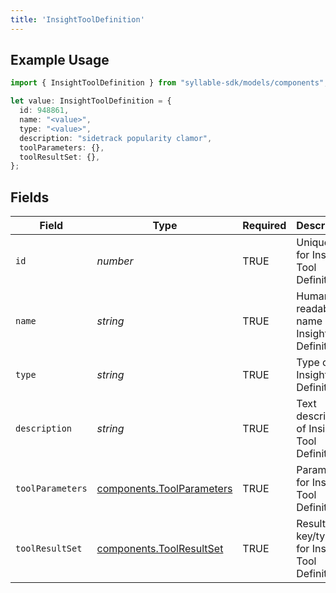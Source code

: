 ```yaml
---
title: 'InsightToolDefinition'
---
```


## Example Usage

```typescript
import { InsightToolDefinition } from "syllable-sdk/models/components";

let value: InsightToolDefinition = {
  id: 948861,
  name: "<value>",
  type: "<value>",
  description: "sidetrack popularity clamor",
  toolParameters: {},
  toolResultSet: {},
};
```

## Fields

| Field                                                                  | Type                                                                   | Required                                                               | Description                                                            |
| ---------------------------------------------------------------------- | ---------------------------------------------------------------------- | ---------------------------------------------------------------------- | ---------------------------------------------------------------------- |
| `id`                                                                   | *number*                                                               | TRUE                                                     | Unique ID for Insight Tool Definition                                  |
| `name`                                                                 | *string*                                                               | TRUE                                                     | Human readable name of Insight Tool Definition                         |
| `type`                                                                 | *string*                                                               | TRUE                                                     | Type of Insight Tool Definition                                        |
| `description`                                                          | *string*                                                               | TRUE                                                     | Text description of Insight Tool Definition                            |
| `toolParameters`                                                       | [components.ToolParameters](/sdk-docs/models/components/toolparameters) | TRUE                                                     | Parameters for Insight Tool Definition                                 |
| `toolResultSet`                                                        | [components.ToolResultSet](/sdk-docs/models/components/toolresultset)   | TRUE                                                     | Result key/types for Insight Tool Definition                           |